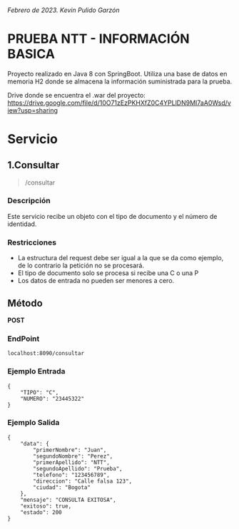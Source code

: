 ###### Febrero de 2023. Kevin Pulido Garzón
# PRUEBA NTT - INFORMACIÓN BASICA
Proyecto realizado en Java 8 con SpringBoot. Utiliza una base de datos en memoria H2 donde se almacena la información suministrada para la prueba.

Drive donde se encuentra el .war del proyecto: https://drive.google.com/file/d/10O71zEzPKHXfZ0C4YPLlDN9MI7aA0Wsd/view?usp=sharing

# Servicio

## 1.Consultar
> /consultar
### Descripción
Este servicio recibe un objeto con el tipo de documento y el número de identidad. 
### Restricciones
- La estructura del request debe ser igual a la que se da como ejemplo, de lo contrario la petición no se procesará.
- El tipo de documento solo se procesa si recibe una C o una P
- Los datos de entrada no pueden ser menores a cero.


## Método
**POST**
### EndPoint
```
localhost:8090/consultar
```
### Ejemplo Entrada
```
{
    "TIPO": "C",
    "NUMERO": "23445322"
}

```
### Ejemplo Salida
```
{
    "data": {
        "primerNombre": "Juan",
        "segundoNombre": "Perez",
        "primerApellido": "NTT",
        "segundoApellido": "Prueba",
        "telefono": "123456789",
        "direccion": "Calle falsa 123",
        "ciudad": "Bogota"
    },
    "mensaje": "CONSULTA EXITOSA",
    "exitoso": true,
    "estado": 200
}
```
